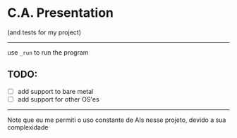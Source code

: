 # C.A. Presentation
(and tests for my project)

---

use `_run` to run the program

## TODO:
- [ ] add support to bare metal
- [ ] add support for other OS'es

---

Note que eu me permiti o uso constante de AIs nesse projeto, devido a sua complexidade